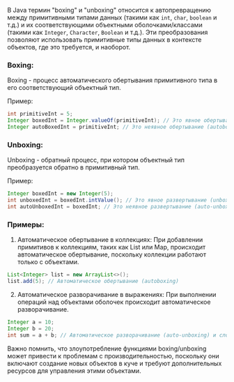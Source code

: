 В Java термин "boxing" и "unboxing" относится к автопревращению между примитивными типами данных (такими как `int`, `char`, `boolean` и т.д.) и их соответствующими объектными оболочками/классами (такими как `Integer`, `Character`,  `Boolean` и т.д.). Эти преобразования позволяют использовать примитивные типы данных в контексте объектов, где это требуется, и наоборот. 

### Boxing:
Boxing - процесс автоматического обертывания примитивного типа в его соответствующий объектный тип.

Пример:
```java
int primitiveInt = 5;
Integer boxedInt = Integer.valueOf(primitiveInt); // Это явное обертывание (boxing)
Integer autoBoxedInt = primitiveInt; // Это неявное обертывание (autoboxing)
```

### Unboxing:
Unboxing - обратный процесс, при котором объектный тип преобразуется обратно в примитивный тип.

Пример:
```java
Integer boxedInt = new Integer(5);
int unboxedInt = boxedInt.intValue(); // Это явное развертывание (unboxing)
int autoUnboxedInt = boxedInt; // Это неявное развертывание (auto-unboxing)
```

### Примеры:

1. Автоматическое обертывание в коллекциях:
   При добавлении примитивов к коллекциям, таких как List или Map, происходит автоматическое обертывание, поскольку коллекции работают только с объектами.
```java
List<Integer> list = new ArrayList<>();
list.add(5); // Автоматическое обертывание (autoboxing)
```

2. Автоматическое разворачивание в выражениях:
   При выполнении операций над объектами оболочек происходит автоматическое разворачивание.
```java
Integer a = 10;
Integer b = 20;
int sum = a + b; // Автоматическое разворачивание (auto-unboxing) и сложение
```

Важно помнить, что злоупотребление функциями boxing/unboxing может привести к проблемам с производительностью, поскольку они включают создание новых объектов в куче и требуют дополнительных ресурсов для управления этими объектами.